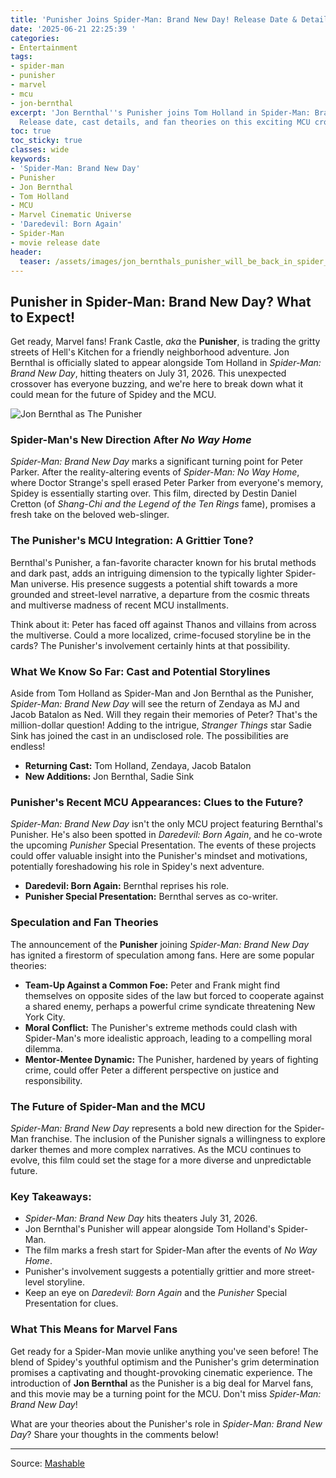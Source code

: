 ```yaml
---
title: 'Punisher Joins Spider-Man: Brand New Day! Release Date & Details'
date: '2025-06-21 22:25:39 '
categories:
- Entertainment
tags:
- spider-man
- punisher
- marvel
- mcu
- jon-bernthal
excerpt: 'Jon Bernthal''s Punisher joins Tom Holland in Spider-Man: Brand New Day!
  Release date, cast details, and fan theories on this exciting MCU crossover.'
toc: true
toc_sticky: true
classes: wide
keywords:
- 'Spider-Man: Brand New Day'
- Punisher
- Jon Bernthal
- Tom Holland
- MCU
- Marvel Cinematic Universe
- 'Daredevil: Born Again'
- Spider-Man
- movie release date
header:
  teaser: /assets/images/jon_bernthals_punisher_will_be_back_in_spider_man__20250621222534.jpg
---
```


## Punisher in Spider-Man: Brand New Day? What to Expect!

Get ready, Marvel fans! Frank Castle, *aka* the **Punisher**, is trading the gritty streets of Hell's Kitchen for a friendly neighborhood adventure. Jon Bernthal is officially slated to appear alongside Tom Holland in *Spider-Man: Brand New Day*, hitting theaters on July 31, 2026. This unexpected crossover has everyone buzzing, and we're here to break down what it could mean for the future of Spidey and the MCU.

![Jon Bernthal as The Punisher](https://helios-i.mashable.com/imagery/articles/06YUbFFH1Ii5JqPT6FPhzbU/hero-image.jpg)

### Spider-Man's New Direction After *No Way Home*

*Spider-Man: Brand New Day* marks a significant turning point for Peter Parker. After the reality-altering events of *Spider-Man: No Way Home*, where Doctor Strange's spell erased Peter Parker from everyone's memory, Spidey is essentially starting over. This film, directed by Destin Daniel Cretton (of *Shang-Chi and the Legend of the Ten Rings* fame), promises a fresh take on the beloved web-slinger.

### The Punisher's MCU Integration: A Grittier Tone?

Bernthal's Punisher, a fan-favorite character known for his brutal methods and dark past, adds an intriguing dimension to the typically lighter Spider-Man universe. His presence suggests a potential shift towards a more grounded and street-level narrative, a departure from the cosmic threats and multiverse madness of recent MCU installments.

Think about it: Peter has faced off against Thanos and villains from across the multiverse. Could a more localized, crime-focused storyline be in the cards? The Punisher's involvement certainly hints at that possibility.

### What We Know So Far: Cast and Potential Storylines

Aside from Tom Holland as Spider-Man and Jon Bernthal as the Punisher, *Spider-Man: Brand New Day* will see the return of Zendaya as MJ and Jacob Batalon as Ned. Will they regain their memories of Peter? That's the million-dollar question! Adding to the intrigue, *Stranger Things* star Sadie Sink has joined the cast in an undisclosed role. The possibilities are endless!

*   **Returning Cast:** Tom Holland, Zendaya, Jacob Batalon
*   **New Additions:** Jon Bernthal, Sadie Sink

### Punisher's Recent MCU Appearances: Clues to the Future?

*Spider-Man: Brand New Day* isn't the only MCU project featuring Bernthal's Punisher. He's also been spotted in *Daredevil: Born Again*, and he co-wrote the upcoming *Punisher* Special Presentation. The events of these projects could offer valuable insight into the Punisher's mindset and motivations, potentially foreshadowing his role in Spidey's next adventure.

*   **Daredevil: Born Again:** Bernthal reprises his role.
*   **Punisher Special Presentation:** Bernthal serves as co-writer.

### Speculation and Fan Theories

The announcement of the **Punisher** joining *Spider-Man: Brand New Day* has ignited a firestorm of speculation among fans. Here are some popular theories:

*   **Team-Up Against a Common Foe:** Peter and Frank might find themselves on opposite sides of the law but forced to cooperate against a shared enemy, perhaps a powerful crime syndicate threatening New York City.
*   **Moral Conflict:** The Punisher's extreme methods could clash with Spider-Man's more idealistic approach, leading to a compelling moral dilemma.
*   **Mentor-Mentee Dynamic:** The Punisher, hardened by years of fighting crime, could offer Peter a different perspective on justice and responsibility.

### The Future of Spider-Man and the MCU

*Spider-Man: Brand New Day* represents a bold new direction for the Spider-Man franchise. The inclusion of the Punisher signals a willingness to explore darker themes and more complex narratives. As the MCU continues to evolve, this film could set the stage for a more diverse and unpredictable future.

### Key Takeaways:

*   *Spider-Man: Brand New Day* hits theaters July 31, 2026.
*   Jon Bernthal's Punisher will appear alongside Tom Holland's Spider-Man.
*   The film marks a fresh start for Spider-Man after the events of *No Way Home*.
*   Punisher's involvement suggests a potentially grittier and more street-level storyline.
*   Keep an eye on *Daredevil: Born Again* and the *Punisher* Special Presentation for clues.

### What This Means for Marvel Fans

Get ready for a Spider-Man movie unlike anything you've seen before! The blend of Spidey's youthful optimism and the Punisher's grim determination promises a captivating and thought-provoking cinematic experience. The introduction of **Jon Bernthal** as the Punisher is a big deal for Marvel fans, and this movie may be a turning point for the MCU. Don't miss *Spider-Man: Brand New Day*!



What are your theories about the Punisher's role in *Spider-Man: Brand New Day*? Share your thoughts in the comments below!

---

Source: [Mashable](https://mashable.com/article/jon-bernthal-punisher-in-spider-man-brand-new-day)